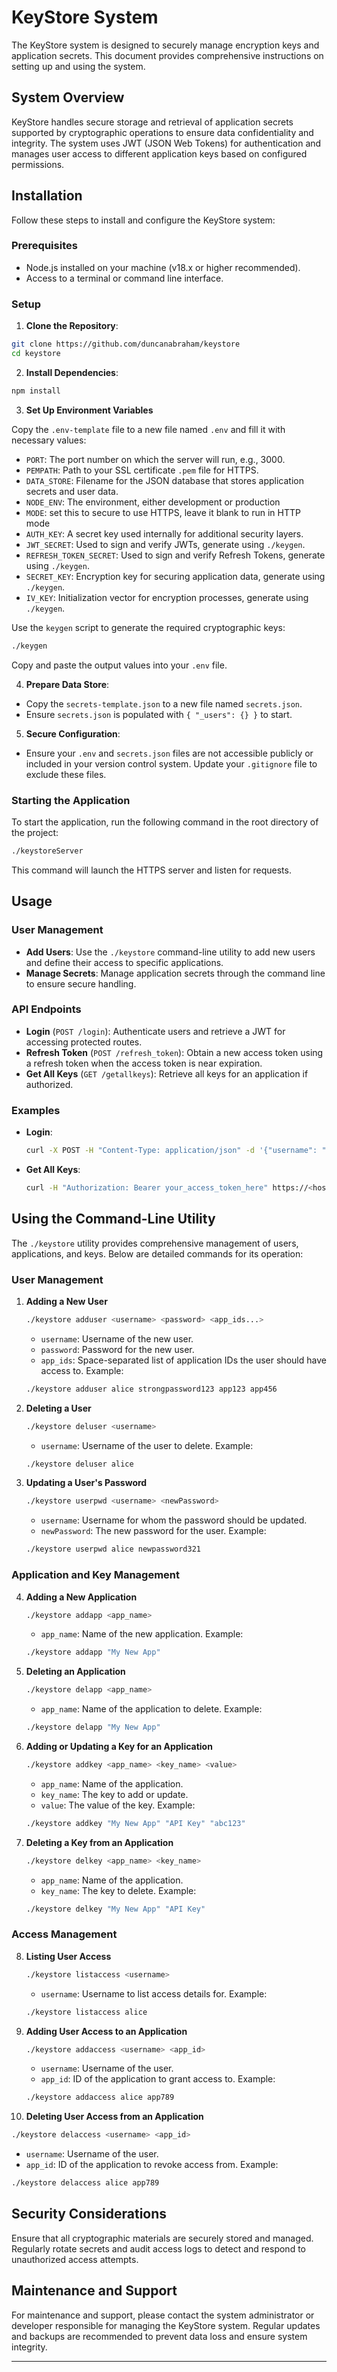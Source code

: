 # KeyStore System

The KeyStore system is designed to securely manage encryption keys and application secrets. This document provides comprehensive instructions on setting up and using the system.

## System Overview

KeyStore handles secure storage and retrieval of application secrets supported by cryptographic operations to ensure data confidentiality and integrity. The system uses JWT (JSON Web Tokens) for authentication and manages user access to different application keys based on configured permissions.

## Installation

Follow these steps to install and configure the KeyStore system:

### Prerequisites

- Node.js installed on your machine (v18.x or higher recommended).
- Access to a terminal or command line interface.

### Setup

1. **Clone the Repository**:
  ```bash
  git clone https://github.com/duncanabraham/keystore
  cd keystore
  ```

2. **Install Dependencies**:
  ```bash
  npm install
  ```

3. **Set Up Environment Variables**

Copy the `.env-template` file to a new file named `.env` and fill it with necessary values:

- `PORT`: The port number on which the server will run, e.g., 3000.
- `PEMPATH`: Path to your SSL certificate `.pem` file for HTTPS.
- `DATA_STORE`: Filename for the JSON database that stores application secrets and user data.
- `NODE_ENV`: The environment, either development or production
- `MODE`: set this to secure to use HTTPS, leave it blank to run in HTTP mode
- `AUTH_KEY`: A secret key used internally for additional security layers.
- `JWT_SECRET`: Used to sign and verify JWTs, generate using `./keygen`.
- `REFRESH_TOKEN_SECRET`: Used to sign and verify Refresh Tokens, generate using `./keygen`.
- `SECRET_KEY`: Encryption key for securing application data, generate using `./keygen`.
- `IV_KEY`: Initialization vector for encryption processes, generate using `./keygen`.

Use the `keygen` script to generate the required cryptographic keys:

```bash
./keygen

```
Copy and paste the output values into your `.env` file.

4. **Prepare Data Store**:
  - Copy the `secrets-template.json` to a new file named `secrets.json`.
  - Ensure `secrets.json` is populated with `{ "_users": {} }` to start.

5. **Secure Configuration**:
  - Ensure your `.env` and `secrets.json` files are not accessible publicly or included in your version control system. Update your `.gitignore` file to exclude these files.

### Starting the Application

To start the application, run the following command in the root directory of the project:

```bash
./keystoreServer
```

This command will launch the HTTPS server and listen for requests.

## Usage

### User Management

- **Add Users**: Use the `./keystore` command-line utility to add new users and define their access to specific applications.
- **Manage Secrets**: Manage application secrets through the command line to ensure secure handling.

### API Endpoints

- **Login** (`POST /login`): Authenticate users and retrieve a JWT for accessing protected routes.
- **Refresh Token** (`POST /refresh_token`): Obtain a new access token using a refresh token when the access token is near expiration.
- **Get All Keys** (`GET /getallkeys`): Retrieve all keys for an application if authorized.

### Examples

- **Login**:
  ```bash
  curl -X POST -H "Content-Type: application/json" -d '{"username": "user", "password": "password"}' https://<hostname>:<port>/login
  ```

- **Get All Keys**:
  ```bash
  curl -H "Authorization: Bearer your_access_token_here" https://<hostname>:<port>/getallkeys?appKey=app_id
  ```

## Using the Command-Line Utility

The `./keystore` utility provides comprehensive management of users, applications, and keys. Below are detailed commands for its operation:

### User Management

1. **Adding a New User**
   ```bash
   ./keystore adduser <username> <password> <app_ids...>
   ```
   - `username`: Username of the new user.
   - `password`: Password for the new user.
   - `app_ids`: Space-separated list of application IDs the user should have access to.
   Example:
   ```bash
   ./keystore adduser alice strongpassword123 app123 app456
   ```

2. **Deleting a User**
   ```bash
   ./keystore deluser <username>
   ```
   - `username`: Username of the user to delete.
   Example:
   ```bash
   ./keystore deluser alice
   ```

3. **Updating a User's Password**
   ```bash
   ./keystore userpwd <username> <newPassword>
   ```
   - `username`: Username for whom the password should be updated.
   - `newPassword`: The new password for the user.
   Example:
   ```bash
   ./keystore userpwd alice newpassword321
   ```

### Application and Key Management

4. **Adding a New Application**
   ```bash
   ./keystore addapp <app_name>
   ```
   - `app_name`: Name of the new application.
   Example:
   ```bash
   ./keystore addapp "My New App"
   ```

5. **Deleting an Application**
   ```bash
   ./keystore delapp <app_name>
   ```
   - `app_name`: Name of the application to delete.
   Example:
   ```bash
   ./keystore delapp "My New App"
   ```

6. **Adding or Updating a Key for an Application**
   ```bash
   ./keystore addkey <app_name> <key_name> <value>
   ```
   - `app_name`: Name of the application.
   - `key_name`: The key to add or update.
   - `value`: The value of the key.
   Example:
   ```bash
   ./keystore addkey "My New App" "API Key" "abc123"
   ```

7. **Deleting a Key from an Application**
   ```bash
   ./keystore delkey <app_name> <key_name>
   ```
   - `app_name`: Name of the application.
   - `key_name`: The key to delete.
   Example:
   ```bash
   ./keystore delkey "My New App" "API Key"
   ```

### Access Management

8. **Listing User Access**
   ```bash
   ./keystore listaccess <username>
   ```
   - `username`: Username to list access details for.
   Example:
   ```bash
   ./keystore listaccess alice
   ```

9. **Adding User Access to an Application**
   ```bash
   ./keystore addaccess <username> <app_id>
   ```
   - `username`: Username of the user.
   - `app_id`: ID of the application to grant access to.
   Example:
   ```bash
   ./keystore addaccess alice app789
   ```

10. **Deleting User Access from an Application**
   ```bash
   ./keystore delaccess <username> <app_id>
   ```
   - `username`: Username of the user.
   - `app_id`: ID of the application to revoke access from.
   Example:
   ```bash
   ./keystore delaccess alice app789
   ```

## Security Considerations

Ensure that all cryptographic materials are securely stored and managed. Regularly rotate secrets and audit access logs to detect and respond to unauthorized access attempts.

## Maintenance and Support

For maintenance and support, please contact the system administrator or developer responsible for managing the KeyStore system. Regular updates and backups are recommended to prevent data loss and ensure system integrity.

---
